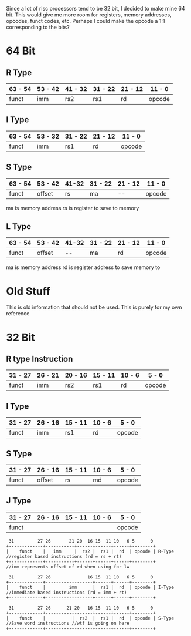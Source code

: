 Since a lot of risc processors tend to be 32 bit, I decided to make mine 64 bit. This would give me more room for registers, memory addresses, opcodes, funct codes, etc. Perhaps I could make the opcode a 1:1 corresponding to the bits?

# 64 Bit

## R Type
| 63 - 54 | 53 - 42 | 41 - 32 | 31 - 22 | 21 - 12 | 11 - 0 |
| ---- | ---- | ---- | ---- | ---- | ---- |
| funct | imm | rs2 | rs1 | rd | opcode |

## I Type
| 63 - 54 | 53 - 32 | 31 - 22 | 21 - 12 | 11 - 0 |
| ---- | ---- | ---- | ---- | ---- |
| funct | imm | rs1 | rd | opcode |

## S Type
| 63 - 54 | 53 - 42 | 41-32 | 31 - 22 | 21 - 12 | 11 - 0 |
| ---- | ---- | ---- | ---- | ---- | ---- |
| funct | offset | rs | ma | -- | opcode |
ma is memory address
rs is register to save to memory
## L Type
| 63 - 54 | 53 - 42 | 41-32 | 31 - 22 | 21 - 12 | 11 - 0 |
| ---- | ---- | ---- | ---- | ---- | ---- |
| funct | offset | -- | ma | rd | opcode |
ma is memory address
rd is register address to save memory to




# Old Stuff
This is old information that should not be used. This is purely for my own reference

# 32 Bit
## R type Instruction
| 31 - 27 | 26 - 21 | 20 - 16 | 15 - 11 | 10 - 6 | 5 - 0 |
| ---- | ---- | ---- | ---- | ---- | ---- |
| funct | imm | rs2 | rs1 | rd | opcode |

## I Type
| 31 - 27 | 26 - 16 | 15 - 11 | 10 - 6 | 5 - 0 |
| ---- | ---- | ---- | ---- | ---- |
| funct | imm | rs1 | rd | opcode |

## S Type
| 31 - 27 | 26 - 16 | 15 - 11 | 10 - 6 | 5 - 0 |
| ---- | ---- | ---- | ---- | ---- |
| funct | offset | rs | md | opcode |

## J Type
| 31 - 27 | 26 - 16 | 15 - 11 | 10 - 6 | 5 - 0 |
| ---- | ---- | ---- | ---- | ---- |
| funct |  |  |  | opcode |

```
 31         27 26       21 20  16 15  11 10   6 5      0
+-------------+-----------+------+------+------+--------+
|    funct    |   imm     |  rs2 |  rs1 |  rd  | opcode | R-Type //register based instructions (rd = rs + rt)
+-------------+-----------+------+------+------+--------+
//imm represents offset of rd when using for lw

 31         27 26              16 15  11 10   6 5      0
+-------------+------------------+------+------+--------+
|    funct    |         imm      |  rs1 |  rd  | opcode | I-Type //immediate based instructions (rd = imm + rt)
+-------------+------------------+------+------+--------+

 31         27 26      21 20   16 15  11 10   6 5      0
+-------------+----------+-------+------+------+--------+
|    funct    |          |  rs2  |  rs1 |  rd  | opcode | S-Type //Save word instructions //wtf is going on here
+-------------+----------+-------+------+------+--------+
```